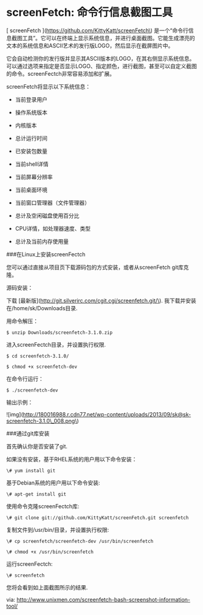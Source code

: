 # screenFetch: 命令行信息截图工具



\[ screenFetch \]\(https://github.com/KittyKatt/screenFetch\)  是一个“命令行信息截图工具”。它可以在终端上显示系统信息，并进行桌面截图。它能生成漂亮的文本的系统信息和ASCII艺术的发行版LOGO，然后显示在截屏图片中。



它会自动检测你的发行版并显示其ASCII版本的LOGO，在其右侧显示系统信息。可以通过选项来指定是否显示LOGO、指定颜色，进行截图，甚至可以自定义截图的命令。screenFectch非常容易添加和扩展。



screenFetch将显示以下系统信息：



- 当前登录用户

- 操作系统版本

- 内核版本

- 总计运行时间

- 已安装包数量

- 当前shell详情

- 当前屏幕分辨率

- 当前桌面环境

- 当前窗口管理器（文件管理器）

- 总计及空闲磁盘使用百分比

- CPU详情，如处理器速度、类型

- 总计及当前内存使用量



\#\#\#在Linux上安装screenFectch



您可以通过直接从项目页下载源码包的方式安装，或者从screenFetch git库克隆。



源码安装：



下载 \[最新版\]\(http://git.silverirc.com/cgit.cgi/screenfetch.git/\). 我下载并安装在/home/sk/Downloads目录.



用命令解压：



	$ unzip Downloads/screenfetch-3.1.0.zip



进入screenFectch目录，并设置执行权限.



	$ cd screenfetch-3.1.0/

	$ chmod +x screenfetch-dev



在命令行运行：



	$ ./screenfetch-dev



输出示例：



!\[img\]\(http://180016988.r.cdn77.net/wp-content/uploads/2013/09/sk@sk-screenfetch-3.1.0\_008.png\)



\#\#\#通过git库安装



首先确认你是否安装了git.



如果没有安装，基于RHEL系统的用户用以下命令安装：



	\# yum install git



基于Debian系统的用户用以下命令安装:



	\# apt-get install git



使用命令克隆screenFectch库:



	\# git clone git://github.com/KittyKatt/screenFetch.git screenfetch



复制文件到/usr/bin/目录，并设置执行权限:



	\# cp screenfetch/screenfetch-dev /usr/bin/screenfetch

	\# chmod +x /usr/bin/screenfetch



运行screenFectch:



	\# screenfetch



您将会看到如上面截图所示的结果.





via: http://www.unixmen.com/screenfetch-bash-screenshot-information-tool/

